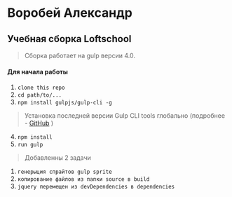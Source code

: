 # Воробей Александр

## Учебная сборка Loftschool

> Сборка работает на gulp версии 4.0. 

#### Для начала работы

1. ```clone this repo```
2. ```cd path/to/...```
3. ```npm install gulpjs/gulp-cli -g```  
> Установка последней версии Gulp CLI tools глобально (подробнее - [GitHub](https://github.com/gulpjs/gulp/blob/4.0/docs/getting-started.md) )

4. ```npm install```
6. ```run gulp``` 

>Добавленны 2 задачи

1. ```генерыция спрайтов gulp sprite```
2. ```копирование файлов из папки source в build```
2. ```jquery перемещен из devDependencies в dependencies```